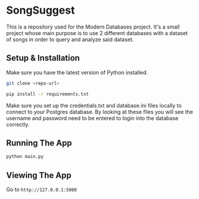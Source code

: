 # SongSuggest
This is a repository used for the Modern Databases project. It's a small project whose main purpose is to use 2 different databases with a dataset of songs in order to query and analyze said dataset.

## Setup & Installation
Make sure you have the latest version of Python installed.

```bash
git clone <repo-url>
```

```bash
pip install -r requirements.txt
```

Make sure you set up the credentials.txt and database.ini files locally to connect to your Postgres database. By looking at these files you will see the username and password need to be entered to login into the database correctly.

## Running The App
```bash
python main.py
```

## Viewing The App
Go to `http://127.0.0.1:5000`
